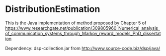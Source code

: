# DistributionEstimation

This is the Java implementation of method proposed by Chapter 5 of  https://www.researchgate.net/publication/309805960_Numerical_analysis_of_communication_systems_through_Markov_reward_models_PhD_dissertation

Dependency: dsp-collection.jar from http://www.source-code.biz/dsp/java/

